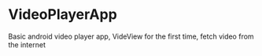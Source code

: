 # VideoPlayerApp

Basic android video player app, VideView for the first time, fetch video from the internet
